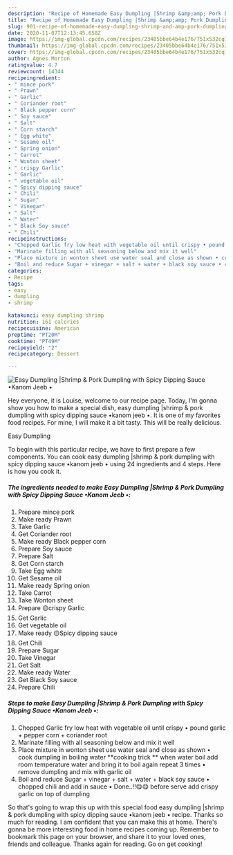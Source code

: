 ```yaml
---
description: "Recipe of Homemade Easy Dumpling |Shrimp &amp;amp; Pork Dumpling with Spicy Dipping Sauce •Kanom Jeeb •"
title: "Recipe of Homemade Easy Dumpling |Shrimp &amp;amp; Pork Dumpling with Spicy Dipping Sauce •Kanom Jeeb •"
slug: 901-recipe-of-homemade-easy-dumpling-shrimp-and-amp-pork-dumpling-with-spicy-dipping-sauce-kanom-jeeb
date: 2020-11-07T12:13:45.658Z
image: https://img-global.cpcdn.com/recipes/23405bbe64b4e176/751x532cq70/easy-dumpling-shrimp-pork-dumpling-with-spicy-dipping-sauce-•kanom-jeeb-•-recipe-main-photo.jpg
thumbnail: https://img-global.cpcdn.com/recipes/23405bbe64b4e176/751x532cq70/easy-dumpling-shrimp-pork-dumpling-with-spicy-dipping-sauce-•kanom-jeeb-•-recipe-main-photo.jpg
cover: https://img-global.cpcdn.com/recipes/23405bbe64b4e176/751x532cq70/easy-dumpling-shrimp-pork-dumpling-with-spicy-dipping-sauce-•kanom-jeeb-•-recipe-main-photo.jpg
author: Agnes Morton
ratingvalue: 4.7
reviewcount: 14344
recipeingredient:
- " mince pork"
- " Prawn"
- " Garlic"
- " Coriander root"
- " Black pepper corn"
- " Soy sauce"
- " Salt"
- " Corn starch"
- " Egg white"
- " Sesame oil"
- " Spring onion"
- " Carrot"
- " Wonton sheet"
- " crispy Garlic"
- " Garlic"
- " vegetable oil"
- " Spicy dipping sauce"
- " Chili"
- " Sugar"
- " Vinegar"
- " Salt"
- " Water"
- " Black Soy sauce"
- " Chili"
recipeinstructions:
- "Chopped Garlic fry low heat with vegetable oil until crispy • pound garlic + pepper corn + coriander root"
- "Marinate filling with all seasoning below and mix it well"
- "Place mixture in wonton sheet use water seal and close as shown • cook dumpling in boiling water **cooking trick ** when water boil add room temperature water and bring it to boil again repeat 3 times • remove dumpling and mix with garlic oil"
- "Boil and reduce Sugar + vinegar + salt + water + black soy sauce • chopped chili and add in sauce • Done..!!😋😋 before serve add crispy garlic on top of dumpling"
categories:
- Recipe
tags:
- easy
- dumpling
- shrimp

katakunci: easy dumpling shrimp 
nutrition: 161 calories
recipecuisine: American
preptime: "PT20M"
cooktime: "PT49M"
recipeyield: "2"
recipecategory: Dessert

---
```



![Easy Dumpling |Shrimp &amp; Pork Dumpling with Spicy Dipping Sauce •Kanom Jeeb •](https://img-global.cpcdn.com/recipes/23405bbe64b4e176/751x532cq70/easy-dumpling-shrimp-pork-dumpling-with-spicy-dipping-sauce-•kanom-jeeb-•-recipe-main-photo.jpg)

Hey everyone, it is Louise, welcome to our recipe page. Today, I'm gonna show you how to make a special dish, easy dumpling |shrimp &amp; pork dumpling with spicy dipping sauce •kanom jeeb •. It is one of my favorites food recipes. For mine, I will make it a bit tasty. This will be really delicious.



Easy Dumpling 

To begin with this particular recipe, we have to first prepare a few components. You can cook easy dumpling |shrimp &amp; pork dumpling with spicy dipping sauce •kanom jeeb • using 24 ingredients and 4 steps. Here is how you cook it.

<!--inarticleads1-->

##### The ingredients needed to make Easy Dumpling |Shrimp &amp; Pork Dumpling with Spicy Dipping Sauce •Kanom Jeeb •:

1. Prepare  mince pork
1. Make ready  Prawn
1. Take  Garlic
1. Get  Coriander root
1. Make ready  Black pepper corn
1. Prepare  Soy sauce
1. Prepare  Salt
1. Get  Corn starch
1. Take  Egg white
1. Get  Sesame oil
1. Make ready  Spring onion
1. Take  Carrot
1. Take  Wonton sheet
1. Prepare  🟡crispy Garlic
1. Get  Garlic
1. Get  vegetable oil
1. Make ready  🟡Spicy dipping sauce
1. Get  Chili
1. Prepare  Sugar
1. Take  Vinegar
1. Get  Salt
1. Make ready  Water
1. Get  Black Soy sauce
1. Prepare  Chili




<!--inarticleads2-->

##### Steps to make Easy Dumpling |Shrimp &amp; Pork Dumpling with Spicy Dipping Sauce •Kanom Jeeb •:

1. Chopped Garlic fry low heat with vegetable oil until crispy • pound garlic + pepper corn + coriander root
1. Marinate filling with all seasoning below and mix it well
1. Place mixture in wonton sheet use water seal and close as shown • cook dumpling in boiling water **cooking trick ** when water boil add room temperature water and bring it to boil again repeat 3 times • remove dumpling and mix with garlic oil
1. Boil and reduce Sugar + vinegar + salt + water + black soy sauce • chopped chili and add in sauce • Done..!!😋😋 before serve add crispy garlic on top of dumpling




So that's going to wrap this up with this special food easy dumpling |shrimp &amp; pork dumpling with spicy dipping sauce •kanom jeeb • recipe. Thanks so much for reading. I am confident that you can make this at home. There's gonna be more interesting food in home recipes coming up. Remember to bookmark this page on your browser, and share it to your loved ones, friends and colleague. Thanks again for reading. Go on get cooking!
